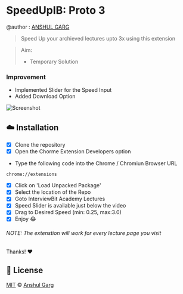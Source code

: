 # SpeedUpIB: Proto 3

@author : [ANSHUL GARG](https://github.com/garganshul108)
> Speed Up your archieved lectures upto 3x using this extension

> Aim:
>  - Temporary Solution
> 

### Improvement
- Implemented Slider for the Speed Input
- Added Download Option

![Screenshot](https://raw.github.com/garganshul108/SpeedUpIB/master/Screenshots/View2.png)


## :cloud: Installation

- [x] Clone the repository
- [x] Open the Chorme Extension Developers option
 - Type the following code into the Chrome / Chromiun Browser URL
```shell
chrome://extensions
```
- [x] Click on 'Load Unpacked Package'
- [x] Select the location of the Repo
- [x] Goto InterviewBit Academy Lectures
- [x] Speed Slider is available just below the video
- [x] Drag to Desired Speed (min: 0.25, max:3.0)
- [x] Enjoy :joy:

###### NOTE: The extenstion will work for every lecture page you visit

Thanks! :heart:


## :scroll: License

[MIT](https://github.com/garganshul108/SpeedUpIB/blob/master/LICENSE) © [Anshul Garg](https://github.com/garganshul108)
